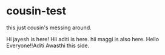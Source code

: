 # cousin-test
this just cousin's messing around.


Hi jayesh is here!
Hii aditi is here.
hii maggi is also here.
Hello Everyone!!Aditi Awasthi this side.
